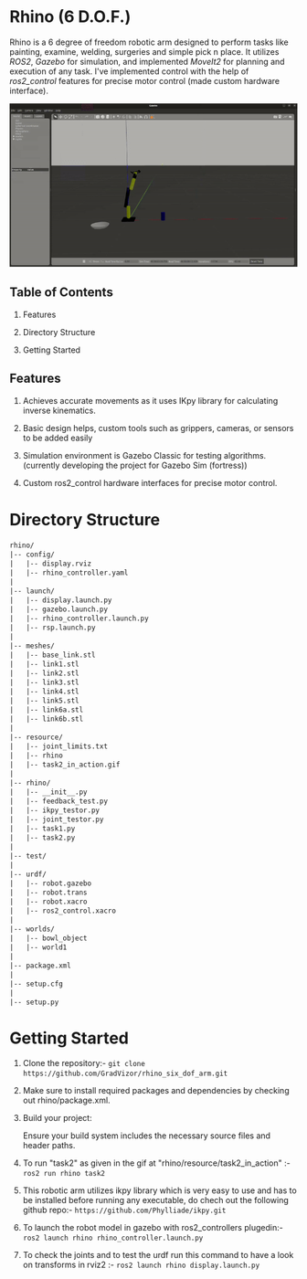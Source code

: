 # Rhino (6 D.O.F.)
Rhino is a 6 degree of freedom robotic arm designed to perform tasks like painting, examine, welding, surgeries and simple pick n place. It utilizes *ROS2*, *Gazebo* for simulation, and implemented *MoveIt2* for planning and execution of any task. I've implemented control with the help of *ros2_control* features for precise motor control (made custom hardware interface).

![Rhino in Action](rhino/resource/task2_in_action.gif)


## Table of Contents
1) Features

2) Directory Structure

3) Getting Started 

## Features
1) Achieves accurate movements as it uses IKpy library for calculating inverse kinematics.

2) Basic design helps, custom tools such as grippers, cameras, or sensors to be added easily

3) Simulation environment is Gazebo Classic for testing algorithms. (currently developing the project for Gazebo Sim (fortress))

4) Custom ros2_control hardware interfaces for precise motor control.


# Directory Structure

```
rhino/
|-- config/
|   |-- display.rviz
|   |-- rhino_controller.yaml
|
|-- launch/
|   |-- display.launch.py
|   |-- gazebo.launch.py
|   |-- rhino_controller.launch.py
|   |-- rsp.launch.py
|
|-- meshes/ 
|   |-- base_link.stl
|   |-- link1.stl
|   |-- link2.stl
|   |-- link3.stl
|   |-- link4.stl
|   |-- link5.stl
|   |-- link6a.stl
|   |-- link6b.stl
|
|-- resource/
|   |-- joint_limits.txt
|   |-- rhino
|   |-- task2_in_action.gif
|
|-- rhino/
|   |-- __init__.py
|   |-- feedback_test.py
|   |-- ikpy_testor.py
|   |-- joint_testor.py
|   |-- task1.py
|   |-- task2.py
|
|-- test/
|
|-- urdf/
|   |-- robot.gazebo
|   |-- robot.trans
|   |-- robot.xacro
|   |-- ros2_control.xacro
|
|-- worlds/
|   |-- bowl_object
|   |-- world1
|
|-- package.xml
|
|-- setup.cfg
|
|-- setup.py
```


# Getting Started
1) Clone the repository:- `git clone https://github.com/GradVizor/rhino_six_dof_arm.git` 
   
2) Make sure to install required packages and dependencies by checking out rhino/package.xml.

3) Build your project:
   
   Ensure your build system includes the necessary source files and header paths. 

4) To run "task2" as given in the gif at "rhino/resource/task2_in_action" :- `ros2 run rhino task2` 

5) This robotic arm utilizes ikpy library which is very easy to use and has to be installed before running any executable, do chech out the following github repo:- `https://github.com/Phylliade/ikpy.git`

6) To launch the robot model in gazebo with ros2_controllers plugedin:- `ros2 launch rhino rhino_controller.launch.py`

7) To check the joints and to test the urdf run this command to have a look on transforms in rviz2 :- `ros2 launch rhino display.launch.py`

   
